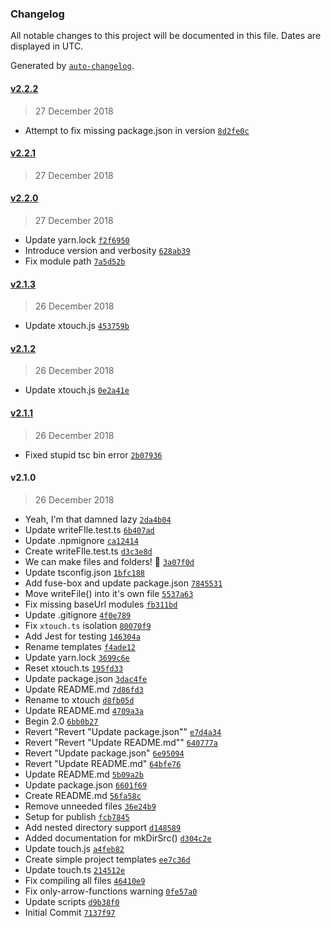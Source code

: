 ### Changelog

All notable changes to this project will be documented in this file. Dates are displayed in UTC.

Generated by [`auto-changelog`](https://github.com/CookPete/auto-changelog).

#### [v2.2.2](https://github.com/Xploration-Technologies/xtouch/compare/v2.2.1...v2.2.2)

> 27 December 2018

- Attempt to fix missing package.json in version [`8d2fe0c`](https://github.com/Xploration-Technologies/xtouch/commit/8d2fe0c240f25adbd3788c03f2287046c6b94df5)

#### [v2.2.1](https://github.com/Xploration-Technologies/xtouch/compare/v2.2.0...v2.2.1)

> 27 December 2018

#### [v2.2.0](https://github.com/Xploration-Technologies/xtouch/compare/v2.1.3...v2.2.0)

> 27 December 2018

- Update yarn.lock [`f2f6950`](https://github.com/Xploration-Technologies/xtouch/commit/f2f695050f454bb7bb7ced1d1c03b5d7efa0dd1c)
- Introduce version and verbosity [`628ab39`](https://github.com/Xploration-Technologies/xtouch/commit/628ab39246a5d14ae8a1f7710198005013ace416)
- Fix module path [`7a5d52b`](https://github.com/Xploration-Technologies/xtouch/commit/7a5d52b2ce7b8ee9d9527122e81f50f9039f074a)

#### [v2.1.3](https://github.com/Xploration-Technologies/xtouch/compare/v2.1.2...v2.1.3)

> 26 December 2018

- Update xtouch.js [`453759b`](https://github.com/Xploration-Technologies/xtouch/commit/453759b3ecfc7cb5eb466e22ee55d3fa826dbc4a)

#### [v2.1.2](https://github.com/Xploration-Technologies/xtouch/compare/v2.1.1...v2.1.2)

> 26 December 2018

- Update xtouch.js [`0e2a41e`](https://github.com/Xploration-Technologies/xtouch/commit/0e2a41e4264a9f27e634fe0a83e7984009653e7a)

#### [v2.1.1](https://github.com/Xploration-Technologies/xtouch/compare/v2.1.0...v2.1.1)

> 26 December 2018

- Fixed stupid tsc bin error [`2b07936`](https://github.com/Xploration-Technologies/xtouch/commit/2b07936ec0be106777049689c4e76be1f555bd1b)

#### v2.1.0

> 26 December 2018

- Yeah, I'm that damned lazy [`2da4b04`](https://github.com/Xploration-Technologies/xtouch/commit/2da4b043ccfd6d57ed42149768f5dc90e80373ba)
- Update writeFIle.test.ts [`6b407ad`](https://github.com/Xploration-Technologies/xtouch/commit/6b407adf6cf26e41011949f3dc0d60d29836d3ee)
- Update .npmignore [`ca12414`](https://github.com/Xploration-Technologies/xtouch/commit/ca12414d0775d54049d7d210e27fdeca6adba0d6)
- Create writeFIle.test.ts [`d3c3e8d`](https://github.com/Xploration-Technologies/xtouch/commit/d3c3e8d895275e56da90c7aed76f82883ac518fa)
- We can make files and folders! 🎉 [`3a07f0d`](https://github.com/Xploration-Technologies/xtouch/commit/3a07f0ddca43771114b420d23b151942f5e3e384)
- Update tsconfig.json [`1bfc188`](https://github.com/Xploration-Technologies/xtouch/commit/1bfc188a87157a56d5c713b7ea922c18f9340d3b)
- Add fuse-box and update package.json [`7845531`](https://github.com/Xploration-Technologies/xtouch/commit/784553197c16ccba6a8b028d9016ebd2494d5034)
- Move writeFile() into it's own file [`5537a63`](https://github.com/Xploration-Technologies/xtouch/commit/5537a63acc014fa314df55bd46ae0dbb6e7bd63f)
- Fix missing baseUrl modules [`fb311bd`](https://github.com/Xploration-Technologies/xtouch/commit/fb311bdd2c7b36d3245b2778309655116096c9e4)
- Update .gitignore [`4f0e789`](https://github.com/Xploration-Technologies/xtouch/commit/4f0e7891a6078205414d2fe8051165ea56d11dd0)
- Fix `xtouch.ts` isolation [`80070f9`](https://github.com/Xploration-Technologies/xtouch/commit/80070f99598933a73f3993a0476b12d9eab896bb)
- Add Jest  for testing [`146304a`](https://github.com/Xploration-Technologies/xtouch/commit/146304a589cfd00eacb2c2947ad3e52fa7c8d807)
- Rename templates [`f4ade12`](https://github.com/Xploration-Technologies/xtouch/commit/f4ade12d795e4c78ac5b7c27ff7af09f45c5704a)
- Update yarn.lock [`3699c6e`](https://github.com/Xploration-Technologies/xtouch/commit/3699c6e36feaa2c50472981d8c919d02d99bbee3)
- Reset xtouch.ts [`195fd33`](https://github.com/Xploration-Technologies/xtouch/commit/195fd332fa330be382410d03814e309ddf42f877)
- Update package.json [`3dac4fe`](https://github.com/Xploration-Technologies/xtouch/commit/3dac4fe9f526296f3904246c0a7c41db7181e9cf)
- Update README.md [`7d86fd3`](https://github.com/Xploration-Technologies/xtouch/commit/7d86fd38b38c86bd67d322ff0a99e12809c37f39)
- Rename to xtouch [`d8fb05d`](https://github.com/Xploration-Technologies/xtouch/commit/d8fb05da06db0ab9d1e996c33660638f15218748)
- Update README.md [`4709a3a`](https://github.com/Xploration-Technologies/xtouch/commit/4709a3aad449ef04c44a6d626f2b4a10444c4b20)
- Begin 2.0 [`6bb0b27`](https://github.com/Xploration-Technologies/xtouch/commit/6bb0b2783578e68eaf053e932823e00d7fb3550d)
- Revert "Revert "Update package.json"" [`e7d4a34`](https://github.com/Xploration-Technologies/xtouch/commit/e7d4a342891949f698d5322b536b504987fbe8f4)
- Revert "Revert "Update README.md"" [`640777a`](https://github.com/Xploration-Technologies/xtouch/commit/640777a3b57866c04499d3372996e7db86ada9de)
- Revert "Update package.json" [`6e95094`](https://github.com/Xploration-Technologies/xtouch/commit/6e9509409aa9b45c06f516f3b51921623ad685af)
- Revert "Update README.md" [`64bfe76`](https://github.com/Xploration-Technologies/xtouch/commit/64bfe768bd9e78aa54f00808bcdcdea3c8714244)
- Update README.md [`5b09a2b`](https://github.com/Xploration-Technologies/xtouch/commit/5b09a2bdf35b339f346a876303ff623f089153f9)
- Update package.json [`6601f69`](https://github.com/Xploration-Technologies/xtouch/commit/6601f6915f6a7405dcf7c9cee00302e46f4b365f)
- Create README.md [`56fa58c`](https://github.com/Xploration-Technologies/xtouch/commit/56fa58c344a223a202e6e983dad0ac3ae6484838)
- Remove unneeded files [`36e24b9`](https://github.com/Xploration-Technologies/xtouch/commit/36e24b91f12340d61b6a27f4f0aed9d8981ecca3)
- Setup for publish [`fcb7845`](https://github.com/Xploration-Technologies/xtouch/commit/fcb78453fc019116b5b4c009827ca5ad3bc8ba48)
- Add nested directory support [`d148589`](https://github.com/Xploration-Technologies/xtouch/commit/d148589484db0c365d368c942375ad1e5df00fe9)
- Added documentation for mkDirSrc() [`d304c2e`](https://github.com/Xploration-Technologies/xtouch/commit/d304c2e5ee96ffd038586839566436d00b3558ee)
- Update touch.js [`a4feb82`](https://github.com/Xploration-Technologies/xtouch/commit/a4feb820fb89e85b5e82de37d41777f9b2ae0510)
- Create simple project templates [`ee7c36d`](https://github.com/Xploration-Technologies/xtouch/commit/ee7c36d13462e362d484bb4e89b912e8e3cdb6ef)
- Update touch.ts [`214512e`](https://github.com/Xploration-Technologies/xtouch/commit/214512e78fcdb18696919ab1376690814f882511)
- Fix compiling all files [`46410e9`](https://github.com/Xploration-Technologies/xtouch/commit/46410e96a426a5ad5bdda6b42d6435ae99992725)
- Fix only-arrow-functions warning [`0fe57a0`](https://github.com/Xploration-Technologies/xtouch/commit/0fe57a03350a49b1814472c55dbad304ff711afd)
- Update scripts [`d9b38f0`](https://github.com/Xploration-Technologies/xtouch/commit/d9b38f091d5c4c4d3d4be99adce49a8fa70b784c)
- Initial Commit [`7137f97`](https://github.com/Xploration-Technologies/xtouch/commit/7137f97ca25c9137c5dca3cc1693f6b11b631cfb)
